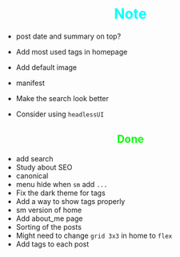 # <div style="text-align:center; color:cyan"> Note </div>

* post date and summary on top?

* Add most used tags in homepage

* Add default image

* manifest

* Make the search look better
* Consider using `headlessUI`

## <div style="text-align:center; color:lime"> Done </div>

* add search
* Study about SEO
* canonical
* menu hide when `sm` add `...`
* Fix the dark theme for tags
* Add a way to show tags properly
* sm version of home
* Add about_me page
* Sorting of the posts
* Might need to change `grid 3x3` in home to `flex`
* Add tags to each post
